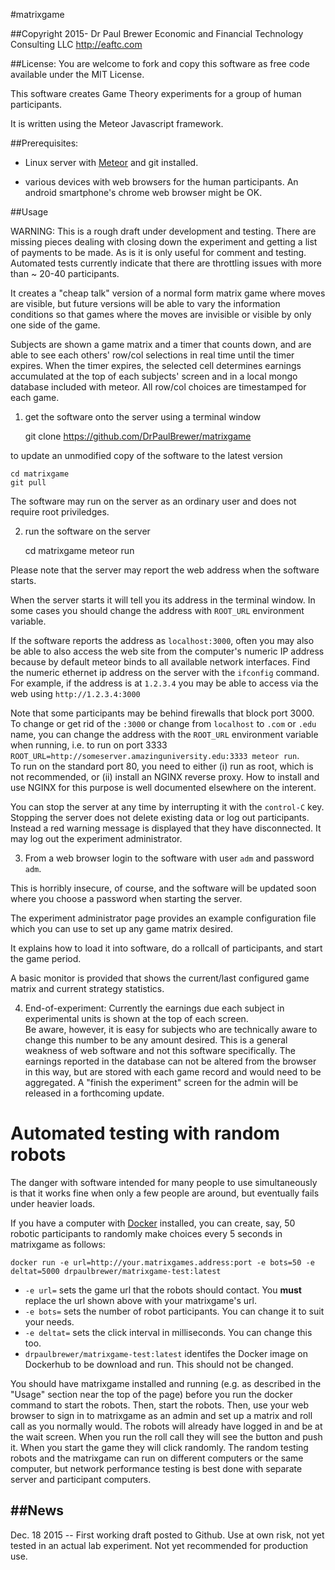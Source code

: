 #matrixgame 

##Copyright 2015- Dr Paul Brewer Economic and Financial Technology Consulting LLC http://eaftc.com

##License: You are welcome to fork and copy this software as free code available under the MIT License.

This software creates Game Theory experiments for a group of human participants.  

It is written using the Meteor Javascript framework.

##Prerequisites:

 * Linux server with [Meteor](https://install.meteor.com) and git installed.

 * various devices with web browsers for the human participants. An android smartphone's chrome web browser might be OK.  

##Usage

WARNING: This is a rough draft under development and testing. There are missing pieces dealing with closing down the experiment and getting a list of payments to be made.  As is it is only useful for comment and testing.  Automated
tests currently indicate that there are throttling issues with more than ~ 20-40 participants.  

It creates a "cheap talk" version of a normal form matrix game where moves are visible, but future versions will be able to vary the information conditions
so that games where the moves are invisible or visible by only one side of the game. 

Subjects are shown a game matrix and a timer that counts down, and are able to see each others' row/col selections in real time until
the timer expires. When the timer expires, the selected cell determines earnings accumulated at the top of each subjects' screen
and in a local mongo database included with meteor. All row/col choices are timestamped for each game.  

1. get the software onto the server using a terminal window

    git clone https://github.com/DrPaulBrewer/matrixgame

 to update an unmodified copy of the software to the latest version

    cd matrixgame 
    git pull 

 The software may run on the server as an ordinary user and does not require root priviledges.

2. run the software on the server

    cd matrixgame
    meteor run 

 Please note that the server may report the web address when the software starts.  

 When the server starts it will tell you its address in the terminal window.  In some cases you should change the address with `ROOT_URL` environment variable.  

 If the software reports the address as `localhost:3000`, often you may also be able to also access the web site from the computer's
 numeric IP address because by default meteor binds to all available network interfaces.  Find the numeric ethernet ip address on the server with the `ifconfig` command.  
 For example, if the address is at `1.2.3.4` you may be able to access via the web using `http://1.2.3.4:3000`  

 Note that some participants may be behind firewalls that block port 3000. To change or get rid of the `:3000` or change from `localhost` to `.com` or `.edu` name, 
 you can change the address with the `ROOT_URL` environment variable when running, i.e. to run on port 3333 `ROOT_URL=http://someserver.amazinguniversity.edu:3333 meteor run`.  
 To run on the standard port 80, you need to either (i) run as root, which is not recommended, or (ii) install an NGINX  reverse proxy.  How to install and use NGINX for this purpose
 is well documented elsewhere on the interent.  

 You can stop the server at any time by interrupting it with the `control-C` key.  Stopping the server does not
delete existing data or log out participants.  Instead a red warning message is displayed that they have disconnected.
 It may log out the experiment administrator.

3. From a web browser login to the software with user `adm` and password `adm`.

 This is horribly insecure, of course, and the software will be updated soon where you choose a password when starting the server.

 The experiment administrator page provides an example configuration file which you can use to set up any game matrix desired.

 It explains how to load it into software, do a rollcall of participants, and start the game period. 

 A basic monitor is provided that shows the current/last configured game matrix and current strategy statistics. 

4. End-of-experiment: Currently the earnings due each subject in experimental units is shown at the top of each screen.  
 Be aware, however, it is easy for subjects who are technically aware to change this number to be any amount desired.  This is a general
 weakness of web software and not this software specifically.  The earnings reported in the database can not be altered from the browser
 in this way, but are stored with each game record and would need to be aggregated.  A "finish the experiment" screen for the admin
 will be released in a forthcoming update.

# Automated testing with random robots

The danger with software intended for many people to use simultaneously is that it works fine when only a few people are around, but eventually fails under heavier loads.  

If you have a computer with [Docker](https://docs.docker.com/engine/installation/) installed, you can create, say, 50 robotic participants to randomly make choices every 5 seconds in matrixgame as follows:

    docker run -e url=http://your.matrixgames.address:port -e bots=50 -e deltat=5000 drpaulbrewer/matrixgame-test:latest
    
 * `-e url=` sets the game url that the robots should contact. You **must** replace the url shown above with your matrixgame's url.
 * `-e bots=` sets the number of robot participants. You can change it to suit your needs.
 * `-e deltat=` sets the click interval in milliseconds.  You can change this too.
 * `drpaulbrewer/matrixgame-test:latest` identifes the Docker image on Dockerhub to be download and run.  This should not be changed.
 
You should have matrixgame installed and running (e.g. as described in the "Usage" section near the top of the page) before you run the docker command to start the robots. Then, start the robots.  Then, use your web browser to sign in to matrixgame as an admin and set up a matrix and roll call as you normally would.  The robots will already have logged in and be at the wait screen.  When you run the roll call they will see the button and push it.  When you start the game they will click randomly. The random testing robots and the matrixgame can run on different computers or the same computer, but network performance testing is best done with separate server and participant computers.  

##News
-----
 Dec. 18 2015 -- First working draft posted to Github. Use at own risk, not yet tested in an actual lab experiment. Not yet recommended for production use.

